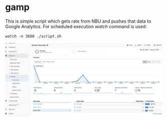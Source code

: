 # gamp

This is simple script which gets rate from NBU and pushes that data to Google Analytics.
For scheduled execution *watch* command is used:
```
watch -n 3600 ./script.sh
```

![GA events](https://github.com/muteKey/gamp/blob/master/images/events.png)

